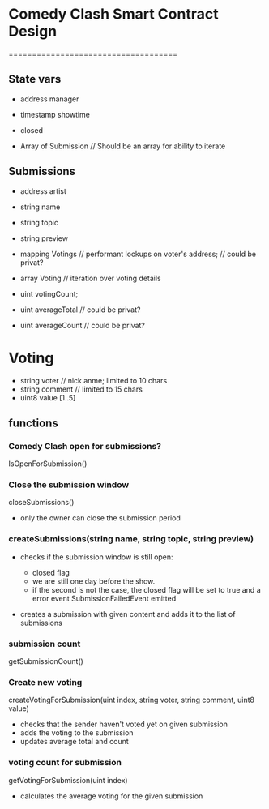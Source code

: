 # Comedy Clash Smart Contract Design
====================================


## State vars

- address manager
- timestamp showtime
- closed

- Array of Submission // Should be an array for ability to iterate

## Submissions
- address artist
- string name
- string topic
- string preview
- mapping Votings // performant lockups on voter's address; // could be privat?
- array Voting // iteration over voting details
- uint votingCount;

- uint averageTotal // could be privat?
- uint averageCount // could be privat?

# Voting

- string voter // nick anme; limited to 10 chars
- string comment // limited to 15 chars
- uint8 value [1..5]

## functions

### Comedy Clash open for submissions?
IsOpenForSubmission()

### Close the submission window
closeSubmissions()

- only the owner can close the submission period

### createSubmissions(string name, string topic, string preview)
- checks if the submission window is still open:
    - closed flag
    - we are still one day before the show. 
    - if the second is not the case, the closed flag will be set to true
      and a error event SubmissionFailedEvent emitted
    
- creates a submission with given content and adds it to the list of submissions

### submission count
getSubmissionCount()

### Create new voting
createVotingForSubmission(uint index, string voter, string comment, uint8 value)

- checks that the sender haven't voted yet on given submission
- adds the voting to the submission 
- updates average total and count

### voting count for submission
getVotingForSubmission(uint index) 
- calculates the average voting for the given submission


